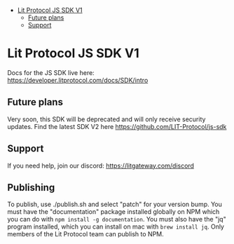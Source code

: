<!-- START doctoc generated TOC please keep comment here to allow auto update -->
<!-- DON'T EDIT THIS SECTION, INSTEAD RE-RUN doctoc TO UPDATE -->

- [Lit Protocol JS SDK V1](#lit-protocol-js-sdk-v1)
  - [Future plans](#future-plans)
  - [Support](#support)

<!-- END doctoc generated TOC please keep comment here to allow auto update -->

# Lit Protocol JS SDK V1

Docs for the JS SDK live here: https://developer.litprotocol.com/docs/SDK/intro

## Future plans

Very soon, this SDK will be deprecated and will only receive security updates. Find the latest SDK V2 here https://github.com/LIT-Protocol/js-sdk

## Support

If you need help, join our discord: https://litgateway.com/discord

## Publishing

To publish, use ./publish.sh and select "patch" for your version bump. You must have the "documentation" package installed globally on NPM which you can do with `npm install -g documentation`. You must also have the "jq" program installed, which you can install on mac with `brew install jq`. Only members of the Lit Protocol team can publish to NPM.

